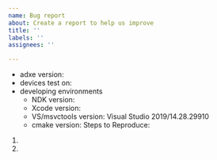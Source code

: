 ```yaml
---
name: Bug report
about: Create a report to help us improve
title: ''
labels: ''
assignees: ''

---
```


- adxe version:
- devices test on:
- developing environments
   - NDK version:
   - Xcode version:
   - VS/msvctools version: Visual Studio 2019/14.28.29910
   - cmake version: 
Steps to Reproduce:

1. 
2.
